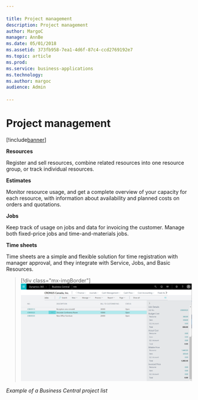 ```yaml
---

title: Project management
description: Project management
author: MargoC
manager: AnnBe
ms.date: 05/01/2018
ms.assetid: 373fb958-7ea1-4d6f-87c4-ccd2769192e7
ms.topic: article
ms.prod: 
ms.service: business-applications
ms.technology: 
ms.author: margoc
audience: Admin

---
```

#  Project management




[!include[banner](../../includes/banner.md)]

**Resources**

Register and sell resources, combine related resources into one resource group,
or track individual resources.

**Estimates**

Monitor resource usage, and get a complete overview of your capacity for each
resource, with information about availability and planned costs on orders and
quotations.

**Jobs**

Keep track of usage on jobs and data for invoicing the customer. Manage both
fixed-price jobs and time-and-materials jobs.

**Time sheets**

Time sheets are a simple and flexible solution for time registration with
manager approval, and they integrate with Service, Jobs, and Basic Resources.

> [!div class="mx-imgBorder"] 
> ![A screenshot of the Business Central project list](media/project-management-1.png "A screenshot of the Business Central project list")
<!-- SMB_BusinessCentral_Projects_A.png -->


*Example of a Business Central project list*
